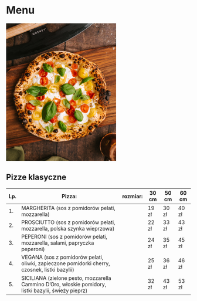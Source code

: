 # Menu

<img src = "img/pexels-rene-strgar-13814644.jpg" width = 300>

## Pizze klasyczne

|Lp. |Pizza:                                                                                               |rozmiar: | 30 cm | 50 cm | 60 cm |
|----|-----------------------------------------------------------------------------------------------------|---------|-------|-------|-------|
|1.  |MARGHERITA (sos z pomidorów pelati, mozzarella)                                                      |         |19 zł  |30 zł  |40 zł  |
|2.  |PROSCIUTTO (sos z pomidorów pelati, mozzarella, polska szynka wieprzowa)                             |         |22 zł  |33 zł  |43 zł  |
|3.  |PEPERONI (sos z pomidorów pelati, mozzarella, salami, papryczka peperoni)                            |         |24 zł  |35 zł  |45 zł  |
|4.  |VEGANA (sos z pomidorów pelati, oliwki, zapieczone pomidorki cherry, czosnek, listki bazylii)        |         |25 zł  |36 zł  |46 zł  |
|5.  |SICILIANA (zielone pesto, mozzarella Cammino D’Oro, włoskie pomidory, listki bazylii, świeży pieprz) |         |32 zł  |43 zł  |53 zł  |

